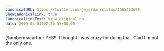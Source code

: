 ```yaml
---
canonicalURL: https://twitter.com/jmjordan/status/1665463698
ShowCanonicalLink: true
CanonicalLinkText: View original on
date: 2009-05-01T02:20:55+00:00
---
```

@ambermacarthur YES!!! I thought I was crazy for doing that. Glad I'm not the only one.